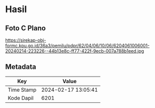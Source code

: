 # Hasil

## Foto C Plano

https://sirekap-obj-formc.kpu.go.id/36a3/pemilu/pdpr/62/04/06/10/06/6204061006001-20240214-223226--44b13e8c-ff77-422f-9ecb-007a788b1eed.jpg


## Metadata

| Key        | Value               |
| ---------- | ------------------- |
| Time Stamp | 2024-02-17 13:05:41 |
| Kode Dapil | 6201                |



